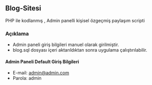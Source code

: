## Blog-Sitesi


PHP ile kodlanmış , Admin panelli kişisel özgeçmiş paylaşım scripti


### Açıklama

* Admin paneli giriş bilgileri manuel olarak girilmiştir.
* blog.sql dosyası içeri aktarıldıktan sonra uygulama çalıştırılabilir.


#### Admin Paneli Default Giriş Bilgileri
* E-mail: admin@admin.com
* Parola: admin